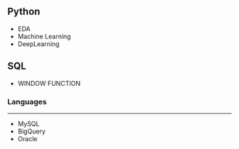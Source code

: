 ## Python
- EDA
- Machine Learning
- DeepLearning

## SQL
- WINDOW FUNCTION
### Languages
---
- MySQL
- BigQuery
- Oracle